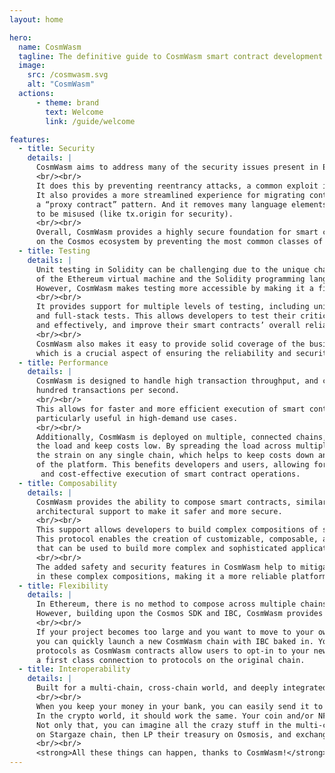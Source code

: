 ```yaml
---
layout: home

hero:
  name: CosmWasm
  tagline: The definitive guide to CosmWasm smart contract development
  image:
    src: /cosmwasm.svg
    alt: "CosmWasm"
  actions:
      - theme: brand
        text: Welcome
        link: /guide/welcome      

features:
  - title: Security
    details: |
      CosmWasm aims to address many of the security issues present in Ethereum/Solidity.
      <br/><br/>
      It does this by preventing reentrancy attacks, a common exploit in the DeFi world.
      It also provides a more streamlined experience for migrating contracts, as opposed to using
      a “proxy contract” pattern. And it removes many language elements which tended
      to be misused (like tx.origin for security).
      <br/><br/>
      Overall, CosmWasm provides a highly secure foundation for smart contracts
      on the Cosmos ecosystem by preventing the most common classes of attacks found in Solidity.
  - title: Testing
    details: |
      Unit testing in Solidity can be challenging due to the unique characteristics
      of the Ethereum virtual machine and the Solidity programming language.
      However, CosmWasm makes testing more accessible by making it a first-class citizen from the start.
      <br/><br/>
      It provides support for multiple levels of testing, including unit, integration,
      and full-stack tests. This allows developers to test their critical business logic more comprehensively
      and effectively, and improve their smart contracts’ overall reliability and security.
      <br/><br/>
      CosmWasm also makes it easy to provide solid coverage of the business logic,
      which is a crucial aspect of ensuring the reliability and security of smart contracts.
  - title: Performance
    details: |
      CosmWasm is designed to handle high transaction throughput, and can quickly process several
      hundred transactions per second.
      <br/><br/>      
      This allows for faster and more efficient execution of smart contract operations,
      particularly useful in high-demand use cases.
      <br/><br/>
      Additionally, CosmWasm is deployed on multiple, connected chains, which helps to split
      the load and keep costs low. By spreading the load across multiple chains, CosmWasm can reduce
      the strain on any single chain, which helps to keep costs down and improve the overall scalability
      of the platform. This benefits developers and users, allowing for more efficient
       and cost-effective execution of smart contract operations.
  - title: Composability
    details: |
      CosmWasm provides the ability to compose smart contracts, similar to Ethereum, but with additional
      architectural support to make it safer and more secure.
      <br/><br/>      
      This support allows developers to build complex compositions of smart contracts, like the Mars Protocol.
      This protocol enables the creation of customizable, composable, and reusable smart contract templates
      that can be used to build more complex and sophisticated applications.
      <br/><br/>
      The added safety and security features in CosmWasm help to mitigate the risk of errors and vulnerabilities
      in these complex compositions, making it a more reliable platform for building and deploying these kinds of applications.
  - title: Flexibility
    details: |
      In Ethereum, there is no method to compose across multiple chains or migrate a project to another blockchain.
      However, building upon the Cosmos SDK and IBC, CosmWasm provides such power.
      <br/><br/>
      If your project becomes too large and you want to move to your own sovereign chain,
      you can quickly launch a new CosmWasm chain with IBC baked in. You can then iterate on new multi-chain
      protocols as CosmWasm contracts allow users to opt-in to your new chain, while still maintaining
      a first class connection to protocols on the original chain.
  - title: Interoperability
    details: |
      Built for a multi-chain, cross-chain world, and deeply integrated with Inter Blockchain Communication.
      <br/><br/>
      When you keep your money in your bank, you can easily send it to your friend who has another bank.
      In the crypto world, it should work the same. Your coin and/or NFT on chain A should be easily moved to chain B seamlessly.
      Not only that, you can imagine all the crazy stuff in the multi-chain future: a DAO on Juno chain can mint an NFT
      on Stargaze chain, then LP their treasury on Osmosis, and exchange it with Ethereum over Axelar…
      <br/><br/>
      <strong>All these things can happen, thanks to CosmWasm!</strong>
---
```

